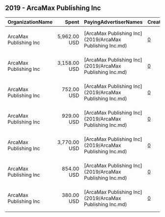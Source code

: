 ## 2019 - ArcaMax Publishing Inc 
|OrganizationName|Spent|PayingAdvertiserNames|CreativeUrls|Impressions|Genders|AgeBrackets|CountryCodes|BillingAddresses|CandidateBallotInformation|
|:---|---:|:---|:---|---:|:---|:---|:---|:---|:---|
|ArcaMax Publishing  Inc|5,962.00 USD|[ArcaMax Publishing Inc](2019/ArcaMax Publishing Inc.md)|[0](https://www.snap.com/political-ads/asset/a68d99fdfb2d04ba571f7d498369ab16f334e194ae84bb880a672df9bdf79dc3?mediaType=jpg)|1,801,155||35++|united states|"11830  Canon Blvd, Ste 1,Newport News,23606,US"||
|ArcaMax Publishing  Inc|3,158.00 USD|[ArcaMax Publishing Inc](2019/ArcaMax Publishing Inc.md)|[0](https://www.snap.com/political-ads/asset/73e6677fbf603d759d1968574bb09f3297a3222249a65533f4fb999a0b1ac038?mediaType=jpg)|865,255||33+|united states|"11830  Canon Blvd, Ste 1,Newport News,23606,US"||
|ArcaMax Publishing  Inc|752.00 USD|[ArcaMax Publishing Inc](2019/ArcaMax Publishing Inc.md)|[0](https://www.snap.com/political-ads/asset/33beafcf666829b48bab4ad9c9bf9c16f2cca63e042828d0b8c0b874855f6dca?mediaType=jpg)|197,253||35++|united states|"11830  Canon Blvd, Ste 1,Newport News,23606,US"||
|ArcaMax Publishing  Inc|929.00 USD|[ArcaMax Publishing Inc](2019/ArcaMax Publishing Inc.md)|[0](https://www.snap.com/political-ads/asset/391bc836d2a2231bfddbcb72e64d2ee8acb45b086f3c07afb5580a0ac941cdd8?mediaType=jpg)|136,976||35++|united states|"11830  Canon Blvd, Ste 1,Newport News,23606,US"||
|ArcaMax Publishing  Inc|3,770.00 USD|[ArcaMax Publishing Inc](2019/ArcaMax Publishing Inc.md)|[0](https://www.snap.com/political-ads/asset/460189a8cffaaaf9556d515c07e7a52131f65510dc66b6048c5c234f8ed0cfad?mediaType=png)|1,113,432||35++|united states|"11830  Canon Blvd, Ste 1,Newport News,23606,US"||
|ArcaMax Publishing  Inc|854.00 USD|[ArcaMax Publishing Inc](2019/ArcaMax Publishing Inc.md)|[0](https://www.snap.com/political-ads/asset/73e6677fbf603d759d1968574bb09f3297a3222249a65533f4fb999a0b1ac038?mediaType=jpg)|117,471||35++|united states|"11830  Canon Blvd, Ste 1,Newport News,23606,US"||
|ArcaMax Publishing  Inc|380.00 USD|[ArcaMax Publishing Inc](2019/ArcaMax Publishing Inc.md)|[0](https://www.snap.com/political-ads/asset/eff454f1dc03622a54414c1c03d0cd6795a9e173fa270e6eaf15e0b14acd69ae?mediaType=jpg)|114,701||35++|united states|"11830  Canon Blvd, Ste 1,Newport News,23606,US"||
